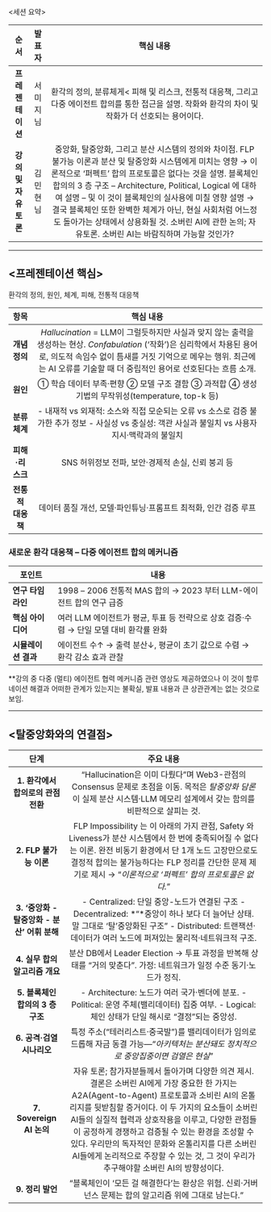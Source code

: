 \<세션 요약\> 

| 순서 | 발표자 | 핵심 내용  |
| :---: | :---: | :---: |
| **프레젠테이션** | 서미지님 | 환각의 정의, 분류체게\< 피해 및 리스크, 전통적 대응책, 그리고 다중 에이전트 합의를 통한 접근을 설명.  작화와 환각의 차이 및 작화가 더 선호되는 용어이다.   |
| **강의 및 자유토론** | 김민현님 | 중앙화, 탈중앙화, 그리고 분산 시스템의 정의와 차이점.  FLP 불가능 이론과 분산 및 탈중앙화 시스템에게 미치는 영향 →  이론적으로 ‘퍼펙트’ 합의 프로토콜은 없다는 것을 설명.  블록체인 합의의 3 층 구조 – Architecture, Political, Logical 에 대하여 설명 – 및 이 것이 블록체인의 실사용에 미칠 영향 설명 → 결국 블록체인 또한 완벽한 체계가 아닌, 현실 사회처럼 어느정도 돌아가는 상태에서 상용화될 것.  소버린 AI에 관한 논의; 자유토론. 소버린 AI는 바람직하며 가능할 것인가?  |

---

## \<프레젠테이션 핵심\>

환각의 정의, 원인, 체계, 피해, 전통적 대응책

| 항목 | 핵심 내용 |
| :---: | :---: |
| **개념 정의** | *Hallucination* \= LLM이 그럴듯하지만 사실과 맞지 않는 출력을 생성하는 현상. *Confabulation* (‘작화’)은 심리학에서 차용된 용어로, 의도적 속임수 없이 틈새를 거짓 기억으로 메우는 행위. 최근에는 AI 오류를 기술할 때 더 중립적인 용어로 선호된다는 흐름 소개. |
| **원인** | ① 학습 데이터 부족·편향 ② 모델 구조 결함 ③ 과적합 ④ 생성 기법의 무작위성(temperature, top-k 등) |
| **분류 체계** | \- 내재적 vs 외재적: 소스와 직접 모순되는 오류 vs 소스로 검증 불가한 추가 정보 \- 사실성 vs 충실성: 객관 사실과 불일치 vs 사용자 지시·맥락과의 불일치 |
| **피해·리스크** | SNS 허위정보 전파, 보안·경제적 손실, 신뢰 붕괴 등 |
| **전통적 대응책** | 데이터 품질 개선, 모델·파인튜닝·프롬프트 최적화, 인간 검증 루프 |

### 새로운 환각 대응책 – 다중 에이전트 합의 메커니즘

| 포인트 | 내용 |
| ----- | ----- |
| **연구 타임라인** | 1998 – 2006 전통적 MAS 합의 → 2023 부터 LLM-에이전트 합의 연구 급증 |
| **핵심 아이디어** | 여러 LLM 에이전트가 평균, 투표 등 전략으로 상호 검증·수렴 → 단일 모델 대비 환각률 완화 |
| **시뮬레이션 결과** | 에이전트 수↑ → 출력 분산↓, 평균이 초기 값으로 수렴 → 환각 감소 효과 관찰 |

\*\*강의 중 다중 (멀티) 에이전트 협력 메커니즘 관련 영상도 제공하였으나 이 것이 할루네이션 해결과 어떠한 관계가 있는지는 불확실, 발표 내용과 큰 상관관계는 없는 것으로 보임. 

---

## \<탈중앙화와의 연결점\> 

| 단계 | 주요 내용 |
| :---: | :---: |
| **1\. 환각에서 합의로의 관점 전환** | “Hallucination은 이미 다뤘다”며 Web3-관점의 Consensus 문제로 초점을 이동. 목적은 *탈중앙화 담론*이 실제 분산 시스템·LLM 메모리 설계에서 갖는 함의를 비판적으로 살피는 것. |
| **2\. FLP 불가능 이론** | FLP Impossibility 는 이 아래의 가지 관점, Safety 와 Liveness가 분산 시스템에서 한 번에 충족되어질 수 없다는 이론. 완전 비동기 환경에서 단 1개 노드 고장만으로도 결정적 합의는 불가능하다는 FLP 정리를 간단한 문제 제기로 제시 → “*이론적으로 ‘퍼펙트’ 합의 프로토콜은 없다.*” |
| **3\. ‘중앙화 \- 탈중앙화 \- 분산’ 어휘 분해** | \- Centralized: 단일 중앙-노드가 연결된 구조 \- Decentralized: *“*중앙이 하나 보다 더 늘어난 상태. 말 그대로 ‘탈’중앙화된 구조”  \- Distributed: 트랜잭션·데이터가 여러 노드에 퍼져있는 물리적·네트워크적 구조. |
| **4\. 실무 합의 알고리즘 개요** | 분산 DB에서 Leader Election → 투표 과정을 반복해 상태를 “거의 맞춘다”. 가정: 네트워크가 일정 수준 동기·노드가 정직. |
| **5\. 블록체인 합의의 3 층 구조** | \- Architecture: 노드가 여러 국가·벤더에 분포. \- Political: 운영 주체(밸리데이터) 집중 여부. \- Logical: 체인 상태가 단일 해시로 “결정”되는 중앙성. |
| **6\. 공격·검열 시나리오** | 특정 주소(“테러리스트·중국발”)를 밸리데이터가 임의로 드롭해 자금 동결 가능—“*아키텍처는 분산돼도 정치적으로 중앙집중이면 검열은 현실*” |
| **7\. Sovereign AI 논의** | 자유 토론; 참가자분들께서 돌아가며 다양한 의견 제시.  결론은 소버린 AI에게 가장 중요한 한 가지는 A2A(Agent-to-Agent) 프로토콜과 소비린 AI의 온톨리지를 뒷받침할 증거이다. 이 두 가지의 요소들이 소버린 AI들의 실질적 협력과 상호작용을 이루고, 다양한 관점들이 공정하게 경쟁하고 검증될 수 있는 환경을 조성할 수 있다. 우리만의 독자적인 문화와 온톨리지를 다른 소버린 AI들에게 논리적으로 주장할 수 있는 것, 그 것이 우리가 추구해야할 소버린 AI의 방향성이다.  |
| **9\. 정리 발언** | “블록체인이 ‘모든 걸 해결한다’는 환상은 위험. 신뢰·거버넌스 문제는 합의 알고리즘 위에 그대로 남는다.” |

